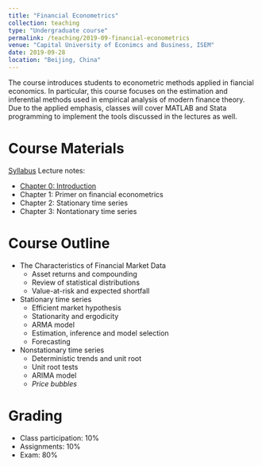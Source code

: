 ```yaml
---
title: "Financial Econometrics"
collection: teaching
type: "Undergraduate course"
permalink: /teaching/2019-09-financial-econometrics
venue: "Capital University of Econimcs and Business, ISEM"
date: 2019-09-28
location: "Beijing, China"
---
```


The course introduces students to econometric methods applied in fiancial economics. In particular, this course focuses on the estimation and inferential methods used in empirical analysis of modern finance theory. Due to the applied emphasis, classes will cover MATLAB  and Stata programming to implement the tools discussed in the lectures as well.

Course Materials
======
[Syllabus](https://github.com/cheungyinglun/cheungyinglun.github.io/blob/master/files/teaching/2019-09-financial-econometrics/syllabusFE_2019.pdf)
Lecture notes:
* [Chapter 0: Introduction](https://github.com/cheungyinglun/cheungyinglun.github.io/blob/master/files/teaching/2019-09-financial-econometrics/00_Intro.pdf)
* Chapter 1: Primer on financial econometrics
* Chapter 2: Stationary time series
* Chapter 3: Nontationary time series

Course Outline
======
* The Characteristics of Financial Market Data
  * Asset returns and compounding
  * Review of statistical distributions
  * Value-at-risk and expected shortfall
* Stationary time series
  * Efficient market hypothesis
  * Stationarity and ergodicity
  * ARMA model
  * Estimation, inference and model selection
  * Forecasting
* Nonstationary time series
  * Deterministic trends and unit root
  * Unit root tests
  * ARIMA model
  * _Price bubbles_

Grading
======
* Class participation: 10%
* Assignments: 10%
* Exam: 80%
